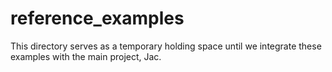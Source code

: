 # reference_examples
This directory serves as a temporary holding space until we integrate these examples with the main project, Jac.
